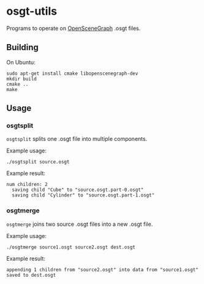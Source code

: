 # osgt-utils

Programs to operate on [OpenSceneGraph](http://openscenegraph.org) .osgt files.

## Building

On Ubuntu:

    sudo apt-get install cmake libopenscenegraph-dev
    mkdir build
    cmake ..
    make

## Usage

### osgtsplit

`osgtsplit` splits one .osgt file into multiple components.

Example usage:

    ./osgtsplit source.osgt

Example result:

    num children: 2
      saving child "Cube" to "source.osgt.part-0.osgt"
      saving child "Cylinder" to "source.osgt.part-1.osgt"

### osgtmerge

`osgtmerge` joins two source .osgt files into a new .osgt file.

Example usage:

    ./osgtmerge source1.osgt source2.osgt dest.osgt

Example result:

    appending 1 children from "source2.osgt" into data from "source1.osgt"
    saved to dest.osgt
